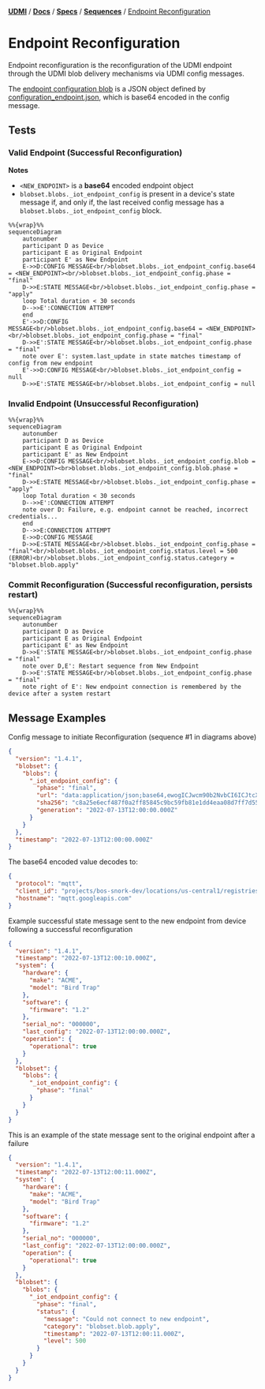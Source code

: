 [**UDMI**](../../../) / [**Docs**](../../) / [**Specs**](../) / [**Sequences**](./) / [Endpoint Reconfiguration](#)

# Endpoint Reconfiguration

Endpoint reconfiguration is the reconfiguration of the UDMI endpoint through the
UDMI blob delivery mechanisms via UDMI config messages.

The [endpoint configuration blob](https://github.com/faucetsdn/udmi/blob/master/tests/schemas/configuration_endpoint/simple.json) is a JSON object defined by
[configuration_endpoint.json](https://faucetsdn.github.io/udmi/gencode/docs/configuration_endpoint.html), which is base64 encoded in the config message.


## Tests

### Valid Endpoint (Successful Reconfiguration)

**Notes**
- `<NEW_ENDPOINT>` is a **base64** encoded endpoint object
- `blobset.blobs._iot_endpoint_config` is present in a device's state message if, and only if,   the last received config message has a `blobset.blobs._iot_endpoint_config` block.

```mermaid
%%{wrap}%%
sequenceDiagram
    autonumber
    participant D as Device
    participant E as Original Endpoint
    participant E' as New Endpoint
    E->>D:CONFIG MESSAGE<br/>blobset.blobs._iot_endpoint_config.base64 = <NEW_ENDPOINT><br/>blobset.blobs._iot_endpoint_config.phase = "final"
    D->>E:STATE MESSAGE<br/>blobset.blobs._iot_endpoint_config.phase = "apply"
    loop Total duration < 30 seconds
    D-->>E':CONNECTION ATTEMPT
    end
    E'->>D:CONFIG MESSAGE<br/>blobset.blobs._iot_endpoint_config.base64 = <NEW_ENDPOINT><br/>blobset.blobs._iot_endpoint_config.phase = "final"
    D->>E':STATE MESSAGE<br/>blobset.blobs._iot_endpoint_config.phase = "final"
    note over E': system.last_update in state matches timestamp of config from new endpoint
    E'->>D:CONFIG MESSAGE<br/>blobset.blobs._iot_endpoint_config = null
    D->>E':STATE MESSAGE<br/>blobset.blobs._iot_endpoint_config = null
```

### Invalid Endpoint (Unsuccessful Reconfiguration)

```mermaid
%%{wrap}%%
sequenceDiagram
    autonumber
    participant D as Device
    participant E as Original Endpoint
    participant E' as New Endpoint
    E->>D:CONFIG MESSAGE<br/>blobset.blobs._iot_endpoint_config.blob = <NEW_ENDPOINT><br>blobset.blobs._iot_endpoint_config.blob.phase = "final"
    D->>E:STATE MESSAGE<br/>blobset.blobs._iot_endpoint_config.phase = "apply"
    loop Total duration < 30 seconds
    D-->>E':CONNECTION ATTEMPT
    note over D: Failure, e.g. endpoint cannot be reached, incorrect credentials...
    end
    D-->>E:CONNECTION ATTEMPT
    E->>D:CONFIG MESSAGE
    D->>E:STATE MESSAGE<br/>blobset.blobs._iot_endpoint_config.phase = "final"<br/>blobset.blobs._iot_endpoint_config.status.level = 500 (ERROR)<br/>blobset.blobs._iot_endpoint_config.status.category = "blobset.blob.apply"

```

### Commit Reconfiguration (Successful reconfiguration, persists restart)

```mermaid
%%{wrap}%%
sequenceDiagram
    autonumber
    participant D as Device
    participant E as Original Endpoint
    participant E' as New Endpoint
    D->>E':STATE MESSAGE<br/>blobset.blobs._iot_endpoint_config.phase = "final"
    note over D,E': Restart sequence from New Endpoint
    D->>E':STATE MESSAGE<br/>blobset.blobs._iot_endpoint_config.phase = "final"
    note right of E': New endpoint connection is remembered by the device after a system restart
```

## Message Examples

Config message to initiate Reconfiguration (sequence #1 in diagrams above)
<!--example:config/endpoint_reconfiguration.json-->
```json
{
  "version": "1.4.1",
  "blobset": {
    "blobs": {
      "_iot_endpoint_config": {
        "phase": "final",
        "url": "data:application/json;base64,ewogICJwcm90b2NvbCI6ICJtcXR0IiwKICAiY2xpZW50X2lkIjogInByb2plY3RzL2Jvcy1zbm9yay1kZXYvbG9jYXRpb25zL3VzLWNlbnRyYWwxL3JlZ2lzdHJpZXMvWlotVFJJLUZFQ1RBL2RldmljZXMvQUhVLTEiLAogICJob3N0bmFtZSI6ICJtcXR0Lmdvb2dsZWFwaXMuY29tIgp9",
        "sha256": "c8a25e6ecf487f0a2ff85845c9bc59fb81e1dd4eaa08d7ff7d55bd924447e015",
        "generation": "2022-07-13T12:00:00.000Z"
      }
    }
  },
  "timestamp": "2022-07-13T12:00:00.000Z"
}
```

The base64 encoded value decodes to:
<!--example:configuration_endpoint/simple.json-->
```json
{
  "protocol": "mqtt",
  "client_id": "projects/bos-snork-dev/locations/us-central1/registries/ZZ-TRI-FECTA/devices/AHU-1",
  "hostname": "mqtt.googleapis.com"
}
```

Example successful state message sent to the new endpoint from device following
a successful reconfiguration
<!--example:state/endpoint_reconfiguration.json-->
```json
{
  "version": "1.4.1",
  "timestamp": "2022-07-13T12:00:10.000Z",
  "system": {
    "hardware": {
      "make": "ACME",
      "model": "Bird Trap"
    },
    "software": {
      "firmware": "1.2"
    },
    "serial_no": "000000",
    "last_config": "2022-07-13T12:00:00.000Z",
    "operation": {
      "operational": true
    }
  },
  "blobset": {
    "blobs": {
      "_iot_endpoint_config": {
        "phase": "final"
      }
    }
  }
}
```

This is an example of the state message sent to the original endpoint after a failure
<!--example:state/endpoint_reconfiguration_failed.json-->
```json
{
  "version": "1.4.1",
  "timestamp": "2022-07-13T12:00:11.000Z",
  "system": {
    "hardware": {
      "make": "ACME",
      "model": "Bird Trap"
    },
    "software": {
      "firmware": "1.2"
    },
    "serial_no": "000000",
    "last_config": "2022-07-13T12:00:00.000Z",
    "operation": {
      "operational": true
    }
  },
  "blobset": {
    "blobs": {
      "_iot_endpoint_config": {
        "phase": "final",
        "status": {
          "message": "Could not connect to new endpoint",
          "category": "blobset.blob.apply",
          "timestamp": "2022-07-13T12:00:11.000Z",
          "level": 500
        }
      }
    }
  }
}
```
